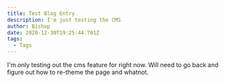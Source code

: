 ```yaml
---
title: Test Blog Entry
description: I'm just testing the CMS
author: Bishop
date: 2020-12-30T19:25:44.701Z
tags:
  - Tags
---
```

I'm only testing out the cms feature for right now. Will need to go back and figure out how to re-theme the page and whatnot.
